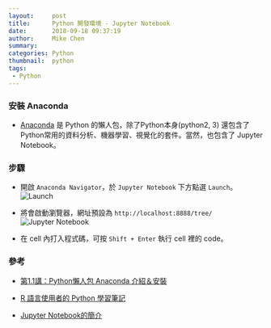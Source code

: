 ```yaml
---
layout:     post
title:      Python 開發環境 - Jupyter Notebook
date:       2018-09-18 09:37:19
author:     Mike Chen
summary:    
categories: Python
thumbnail:  python
tags:
 - Python
---
```


### 安裝 Anaconda
* [Anaconda](https://www.anaconda.com/download/) 是 Python 的懶人包，除了Python本身(python2, 3) 還包含了Python常用的資料分析、機器學習、視覺化的套件。當然，也包含了 Jupyter Notebook。

### 步驟
* 開啟 `Anaconda Navigator`，於 `Jupyter Notebook` 下方點選 `Launch`。
![Launch](https://i.imgur.com/7YFeal3.png)

* 將會啟動瀏覽器，網址預設為 `http://localhost:8888/tree/`
![Jupyter Notebook](https://i.imgur.com/BfPVcnL.png)

* 在 cell 內打入程式碼，可按 `Shift + Enter` 執行 cell 裡的 code。

### 參考
* [第1.1講：Python懶人包 Anaconda 介紹＆安裝](https://medium.com/@yehjames/%E8%B3%87%E6%96%99%E5%88%86%E6%9E%90-%E6%A9%9F%E5%99%A8%E5%AD%B8%E7%BF%92-%E7%AC%AC%E4%B8%80%E8%AC%9B-python%E6%87%B6%E4%BA%BA%E5%8C%85-anaconda-%E4%BB%8B%E7%B4%B9-%E5%AE%89%E8%A3%9D-f8199fd4be8c)

* [R 語言使用者的 Python 學習筆記](https://ithelp.ithome.com.tw/users/20103511/ironman/1077)

* [Jupyter Notebook的簡介](https://ithelp.ithome.com.tw/articles/10190805)